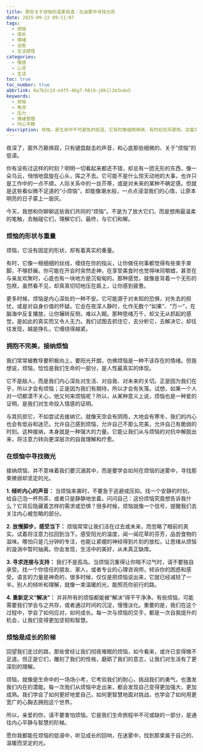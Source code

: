 ```yaml
---
title: 那些关于烦恼的温柔低语：在迷雾中寻找光亮
date: 2025-09-22 09:11:07
tags:
  - 烦恼
  - 成长
  - 情绪
  - 治愈
  - 生活感悟
categories:
  - 情感
  - 心灵
  - 生活
toc: true
toc_number: true
abbrlink: 8a7b2c1d-e4f5-46g7-h8i9-j0k1l2m3n4o5
keywords:
  - 烦恼
  - 焦虑
  - 压力
  - 情绪管理
  - 内心平静
description: 烦恼，是生命中不可避免的低语，它有时像细雨绵绵，有时如狂风骤雨。这篇文章将带你走进烦恼的深处，温柔地剖析它的形状与重量，探讨如何接纳它，并在其中寻觅成长的微光。愿我们都能在迷雾中找到属于自己的那束光，让内心重归平静与力量。
---
```


夜深了，窗外万籁俱寂，只有键盘敲击的声音，和心底那些细微的、关于“烦恼”的低语。

你有没有过这样的时刻？明明一切看起来都还不错，却总有一团无形的东西，像一朵乌云，悄悄地盘旋在心头，挥之不去。它可能不是什么惊天动地的大事，也许只是工作中的一点不顺，人际关系中的一丝芥蒂，或是对未来的某种不确定感。但就是这些看似微不足道的“小烦恼”，却能像潮水般，一点点浸湿我们的心情，让原本明亮的日子蒙上一层灰。

今天，我想和你聊聊这些我们共同的“烦恼”。不是为了放大它们，而是想用最温柔的笔触，去触碰它们，理解它们，最终，与它们和解。

### 烦恼的形状与重量

烦恼，它没有固定的形状，却有着真实的重量。

有时，它像一根细细的丝线，缠绕在你的指尖，让你做任何事都觉得有些束手束脚，不够舒展。你可能在开会时突然走神，在享受美食时也觉得味同嚼蜡，甚至在与亲友欢聚时，心底也有一块地方是沉甸甸的。那种感觉，就像是背着一个无形的包袱，虽然看不见，却真真切切地压在肩上，让你感到疲惫。

更多时候，烦恼是内心深处的一种不安。它可能源于对未知的恐惧，对失去的担忧，或是对自身价值的怀疑。它会在夜深人静时，化作无数个“如果”、“万一”，在脑海中反复播放，让你辗转反侧，难以入眠。那种思绪万千，却又无从抓起的感觉，是如此的真实而又令人无力。我们试图去抓住它，去分析它，去解决它，却往往发现，越是挣扎，它缠绕得越紧。

### 拥抱不完美，接纳烦恼

我们常常被教导要积极向上，要阳光开朗，仿佛烦恼是一种不该存在的情绪。但我想说，烦恼，恰恰是我们生命的一部分，是人性最真实的体现。

它不是敌人，而是我们内心深处对生活、对自我、对未来的关切。正是因为我们在乎，所以才会有烦恼；正是因为我们有期待，所以才会有失落。试想，如果一个人对一切都漠不关心，他又何来烦恼呢？所以，从某种意义上说，烦恼也是一种爱的证明，是我们对生命投入情感的证明。

与其抗拒它，不如尝试去接纳它。就像天空会有阴雨，大地会有寒冬，我们的内心也会有低谷和迷茫。允许自己感到烦恼，允许自己不那么完美，允许自己有脆弱的时刻。这种接纳，本身就是一种强大的力量。它能让我们从与烦恼的对抗中解脱出来，将注意力转向更深层次的自我理解和疗愈。

### 在烦恼中寻找微光

接纳烦恼，并不意味着我们要沉溺其中，而是要学会如何在烦恼的迷雾中，寻找那束微弱却坚定的光。

**1. 倾听内心的声音：** 当烦恼来袭时，不要急于逃避或压抑。找一个安静的时刻，给自己泡一杯热茶，或者只是静静地坐着。问问自己：这份烦恼究竟想告诉我什么？它背后隐藏着怎样的需求或恐惧？很多时候，烦恼就像一个信号，提醒我们去关注内心被忽略的部分。

**2. 放慢脚步，感受当下：** 烦恼常常让我们活在过去或未来，而忽略了眼前的真实。试着将注意力拉回到当下。感受阳光的温度，闻一闻花草的芬芳，品尝食物的滋味。哪怕只是几分钟的专注，也能让紧绷的神经得到片刻的放松，让思绪从烦恼的漩涡中暂时抽离。你会发现，生活中的美好，从未真正缺席。

**3. 寻求连接与支持：** 我们不是孤岛。当烦恼沉重得让你喘不过气时，请不要独自承受。找一个你信任的朋友、家人，或者专业的心理咨询师，倾诉你的困惑和感受。语言的力量是神奇的，很多时候，仅仅是把烦恼说出来，它就已经减轻了一半。别人的倾听和理解，就像一束温暖的光，能照亮你前行的路。

**4. 重新定义“解决”：** 并非所有的烦恼都能被“解决”得干干净净。有些烦恼，可能需要我们学会与之共存，或者通过时间的沉淀，慢慢淡化。重要的是，我们在这个过程中，学会了如何应对，如何成长。每一次与烦恼的交手，都是一次自我提升的机会，让我们变得更加坚韧和智慧。

### 烦恼是成长的阶梯

回望我们走过的路，那些曾经让我们彻夜难眠的烦恼，如今看来，或许已变得微不足道。但正是它们，雕刻了我们的性格，磨砺了我们的意志，让我们对生活有了更深刻的理解。

烦恼，就像是生命中的一场场小考，它考验我们的耐心，挑战我们的勇气，也激发我们内在的潜能。每一次我们从烦恼中走出来，都会发现自己变得更加强大，更加成熟。我们学会了如何更好地爱自己，如何更智慧地面对挑战，也学会了如何用更宽广的心胸去拥抱这个世界。

所以，亲爱的你，请不要害怕烦恼。它是我们生命旅程中不可或缺的一部分，是通往内心平静与智慧的阶梯。

愿你我都能在烦恼的低语中，听见成长的回响，在迷雾中，找到那束属于自己的、温暖而坚定的光。